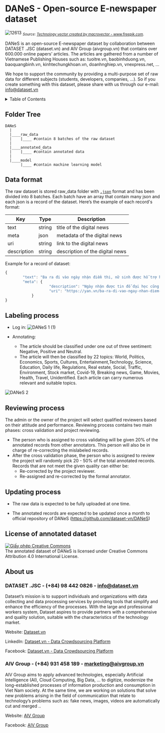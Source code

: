 # DANeS - Open-source E-newspaper dataset
![12613](https://user-images.githubusercontent.com/94349957/143620522-2b417ece-2482-4475-a261-120af096cb0d.jpg)
*<sub>Source: <a href="https://www.freepik.com/vectors/technology">Technology vector created by macrovector - www.freepik.com</a>.</sub>*


DANeS is an open-source E-newspaper dataset by collaboration between DATASET .JSC (dataset.vn) and AIV Group (aivgroup.vn) that contains over 600.000 online papers’ articles. The articles are gathered from a number of Vietnamese Publishing Houses such as: tuoitre.vn, baobinhduong.vn, baoquangbinh.vn, kinhtechungkhoan.vn, doanhnghiep.vn, vnexpress.net, ...

We hope to support the community by providing a multi-purpose set of raw data for different subjects (students, developers, companies, …). So if you create something with this dataset, please share with us through our e-mail: info@dataset.vn



<!-- TABLE OF CONTENTS -->
<details>
  <summary>Table of Contents</summary>
  <ol>
    <li><a href="#folder-tree">Folder Tree</a></li>
    <li><a href="#data-format">Data format</a>
    <li><a href="#labeling-process">Labeling process</a></li>
    <li><a href="#reviewing-process">Reviewing process</a></li>
    <li><a href="#updating-process">Updating process</a></li>
    <li><a href="#license-of-annotated-dataset">License of annotated dataset</a></li>
    <li><a href="#about-us">About-us</a></li>
  </ol>
</details>

## Folder Tree
	DANeS
	  |
	  |____raw_data
	  |	   |____ #contain 8 batches of the raw dataset
	  |
	  |____annotated_data
	  |	   |____ #contain annotated data
	  |
	  |____model
		   |____ #contain machine learning model
 
## Data format
The raw dataset is stored raw_data folder with [`.json`](https://www.json.org) format and has been divided into 8 batches. Each batch have an array that contain many json and each json is a record of the dataset. Here’s the example of each record's format:

| Key          | Type                   | Description                                  |
| ------------ | -----------------------| -------------------------------------------- |
| text         | string                 | title of the digital news                    |
| meta         | json                   | metadata of the digital news                 |
| uri          | string                 | link to the digital news                     |
| description  | string                 | description of the digital news              |

Example for a record of dataset:
```javascript
{
        "text": "Ba ra đi vào ngày nhận điểm thi, nữ sinh được hỗ trợ học phí",
        "meta": {
            		"description": "Ngày nhận được tin đỗ đại học cũng là lúc bố mất vì Covid-19, L.A dường như gục ngã. Thế nhưng, bên cạnh em đã có các mạnh thường quân hỏi han, hỗ trợ về kinh tế.",
            		"uri": "https://yan.vn/ba-ra-di-vao-ngay-nhan-diem-thi-nu-sinh-duoc-ho-tro-hoc-phi-277328.html"
        	}
}
``` 
 
## Labeling process
- Log in:
![DANeS 1 (1)](https://user-images.githubusercontent.com/94349957/144125798-d2ae5738-df36-4ca2-a1a3-778fd7dd5dd7.gif)

- Annotating:

	+ The article should be classified under one out of three sentiment: Negative, Positive and Neutral. 
	+ The article will then be classified by 22 topics: World, Politics, Economics, Sports, Cultures, Entertainment,Technology, Science, Education, Daily life, Regulations, Real estate, Social, Traffic, Environment, Stock market, Covid-19, Breaking news, Game, Movies, Health, Travel, Unidentified. Each article can carry numerous relevant and suitable topics. 

![DANeS 2](https://user-images.githubusercontent.com/94349957/144266113-511ad9c8-6f06-42a6-84be-dd23f7f2b9fa.gif)

## Reviewing process

The admin or the owner of the project will select qualified reviewers based on their attitude and performance. Reviewing process contains two main phases: cross validation and project reviewing.
  - The person who is assigned to cross validating will be given 20% of the annotated records from other annotators. This person will also be in charge of re-correcting the mislabeled records.
  - After the cross validation phase, the person who is assigned to review the project will randomly pick 20 - 50% of the total annotated records. Records that are not meet the given quality can either be:
       + Re-corrected by the project reviewer.
       + Re-assigned and re-corrected by the formal annotator.

## Updating process

- The raw data is expected to be fully uploaded at one time.

- The annotated records are expected to be updated once a month to official repository of DANeS (https://github.com/dataset-vn/DANeS)


## License of annotated dataset

<a rel="license" href="http://creativecommons.org/licenses/by/4.0/"><img alt="Giấy phép Creative Commons " style="border-width:0" src="https://i.creativecommons.org/l/by/4.0/88x31.png" /></a><br />
The annotated dataset of DANeS is licensed under Creative Commons Attribution 4.0 International License.

## About us

### DATASET .JSC - (+84) 98 442 0826 - info@dataset.vn

Dataset’s mission is to support individuals and organizations with data collecting and data processing services by providing tools that simplify and enhance the efficiency of the processes. With the large and professional workers system, Dataset aspires to provide partners with a comprehensive and quality solution, suitable with the characteristics of the technology market.

Website: [Dataset.vn](http://dataset.vn)

LinkedIn: [Dataset.vn - Data Crowdsourcing Platform](https://www.linkedin.com/company/dataset-vn/about/)

Facebook: [Dataset.vn - Data Crowdsourcing Platform](https://www.facebook.com/dataset.vn)

### AIV Group - (+84) 931 458 189 - marketing@aivgroup.vn

AIV Group aims to apply advanced technologies, especially Artificial Intelligence (AI), Cloud Computing, Big Data, … to digitize, modernize the long-established processes of information production and consumption in Viet Nam society. At the same time, we are working on solutions that solve new problems arising in the field of communication that relate to technology’s problems such as: fake news, images, videos are automatically cut and merged ..

Website: [AIV Group](https://aivgroup.vn/)

Facebook: [AIV Group](https://www.facebook.com/aivgroup.jsc/)

